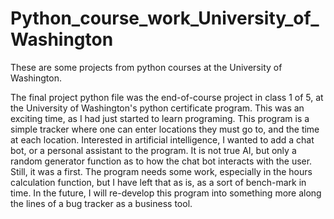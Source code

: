# Python_course_work_University_of_Washington
These are some projects from python courses at the University of Washington.

The final project python file was the end-of-course project in class 1 of 5, at the University of Washington's python certificate program.  This was an exciting time, as I had just started to learn programing.  This program is a simple tracker where one can enter locations they must go to, and the time at each location.  Interested in artificial intelligence, I wanted to add a chat bot, or a personal assistant to the program.  It is not true AI, but only a random generator function as to how the chat bot interacts with the user.  Still, it was a first.  The program needs some work, especially in the hours calculation function, but I have left that as is, as a sort of bench-mark in time.  In the future, I will re-develop this program into something more along the lines of a bug tracker as a business tool. 
